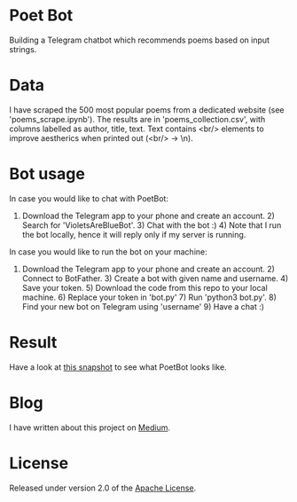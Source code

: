 # Poet Bot

Building a Telegram chatbot which recommends poems based on input strings.

# Data

I have scraped the 500 most popular poems from a dedicated website (see 'poems_scrape.ipynb'). The results are in 'poems_collection.csv', with columns labelled as author, title, text. Text contains <br\/> elements to improve aestherics when printed out (<br\/> -> \n).

# Bot usage

In case you would like to chat with PoetBot:
1) Download the Telegram app to your phone and create an account. 2) Search for 'VioletsAreBlueBot'. 3) Chat with the bot :) 4) Note that I run the bot locally, hence it will reply only if my server is running.

In case you would like to run the bot on your machine:
1) Download the Telegram app to your phone and create an account. 2) Connect to BotFather. 3) Create a bot with given name and username. 4) Save your token. 5) Download the code from this repo to your local machine. 6) Replace your token in 'bot.py' 7) Run 'python3 bot.py'. 8) Find your new bot on Telegram using 'username' 9) Have a chat :) 

# Result

Have a look at [this snapshot] to see what PoetBot looks like.

# Blog

I have written about this project on [Medium].

# License
Released under version 2.0 of the [Apache License].

[Apache license]: http://www.apache.org/licenses/LICENSE-2.0
[this snapshot]: https://github.com/bugo99iot/poet_bot/blob/master/snapbot1.jpg
[Medium]: https://medium.com/@ugo.bertello/poetbot-2-a-telegram-chat-bot-for-poem-recommendation-70d1b809761c
